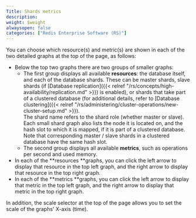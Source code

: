 ```yaml
---
Title: Shards metrics
description: 
weight: $weight
alwaysopen: false
categories: ["Redis Enterprise Software (RS)"]
---
```

You can choose which resource(s) and metric(s) are shown in each of the
two detailed graphs at the top of the page, as follows:

- Below the top two graphs there are two groups of smaller graphs:
  - The first group displays all available **resources**: the
        database itself, and each of the database shards. These can be
        master shards, slave shards (if [Database
        replication]({{< relref "/rs/concepts/high-availability/replication.md" >}}) is
        enabled), or shards that take part of a clustered database (for
        additional details, refer to [Database
        clustering]({{< relref "/rs/administering/cluster-operations/new-cluster-setup.md" >}}).\
        The shard name refers to the shard role (whether master or
        slave).\
        Each small shard graph also lists the node it is located on, and
        the hash slot to which it is mapped, if it is part of a
        clustered database.\
        Note that corresponding master / slave shards in a clustered
        database have the same hash slot.
  - The second group displays all available **metrics**, such as
        operations per second and used memory.
- In each of the **resources **graphs, you can click the left arrow to
    display that resource in the top left graph, and the right arrow to
    display that resource in the top right graph.
- In each of the **metrics **graphs, you can click the left arrow to
    display that metric in the top left graph, and the right arrow to
    display that metric in the top right graph.

In addition, the scale selector at the top of the page allows you to set
the scale of the graphs' X-axis (time).
